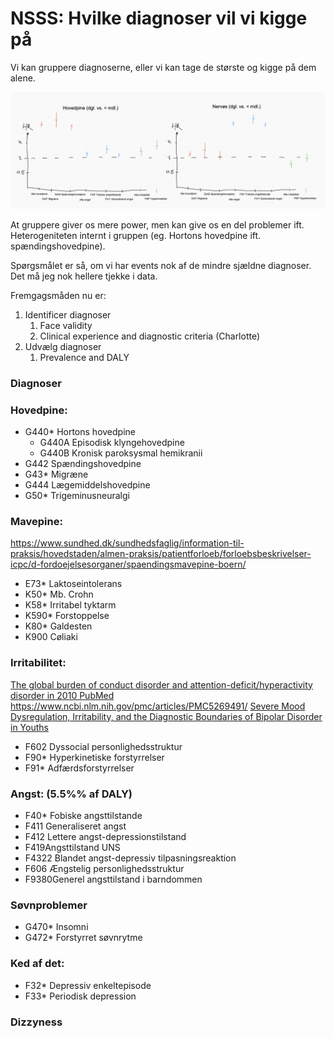 # NSSS: Hvilke diagnoser vil vi kigge på
Vi kan gruppere diagnoserne, eller vi kan tage de største og kigge på dem alene.

![](BearImages/59CB2BE0-BD13-47B3-AC1E-34D649390943-19308-0000384E2FED1BBD/94CD99C2-1D19-4DDE-9C74-4D048CB65936.png)

At gruppere giver os mere power, men kan give os en del problemer ift. Heterogeniteten internt i gruppen (eg. Hortons hovedpine ift. spændingshovedpine).

Spørgsmålet er så, om vi har events nok af de mindre sjældne diagnoser. Det må jeg nok hellere tjekke i data.

Fremgagsmåden nu er:
1. Identificer diagnoser
	1. Face validity 
	2. Clinical experience and diagnostic criteria (Charlotte)
2. Udvælg diagnoser
	1. Prevalence and DALY

### Diagnoser

### Hovedpine:
* G440* Hortons hovedpine
	* G440A Episodisk klyngehovedpine
	* G440B Kronisk paroksysmal hemikranii
* G442 Spændingshovedpine
* G43* Migræne
* G444 Lægemiddelshovedpine
* G50* Trigeminusneuralgi

### Mavepine:
https://www.sundhed.dk/sundhedsfaglig/information-til-praksis/hovedstaden/almen-praksis/patientforloeb/forloebsbeskrivelser-icpc/d-fordoejelsesorganer/spaendingsmavepine-boern/
* E73* Laktoseintolerans
* K50* Mb. Crohn
* K58* Irritabel tyktarm
* K590*  Forstoppelse
* K80* Galdesten
* K900 Cøliaki

### Irritabilitet:
[The global burden of conduct disorder and attention-deficit/hyperactivity disorder in 2010 PubMed](https://pubmed.ncbi.nlm.nih.gov/24447211/)
https://www.ncbi.nlm.nih.gov/pmc/articles/PMC5269491/
[Severe Mood Dysregulation, Irritability, and the Diagnostic Boundaries of Bipolar Disorder in Youths](https://www.ncbi.nlm.nih.gov/pmc/articles/PMC3396206/)
* F602 Dyssocial personlighedsstruktur
* F90* Hyperkinetiske forstyrrelser
* F91* Adfærdsforstyrrelser

### Angst: (5.5%% af DALY)
* F40* Fobiske angsttilstande
* F411 Generaliseret angst
* F412 Lettere angst-depressionstilstand
* F419Angsttilstand UNS
* F4322  Blandet angst-depressiv tilpasningsreaktion
* F606 Ængstelig personlighedsstruktur
* F9380Generel angsttilstand i barndommen

### Søvnproblemer
* G470* Insomni
* G472* Forstyrret søvnrytme

### Ked af det:
* F32* Depressiv enkeltepisode
* F33* Periodisk depression

### Dizzyness

<!-- {BearID:6F57FB33-2530-4474-BCA4-15FCCAE91F1C-19308-0000268D02FC1868} -->
